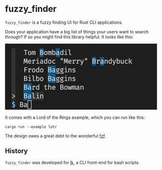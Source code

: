 # fuzzy_finder

`fuzzy_finder` is a fuzzy finding UI for Rust CLI applications. 

Does your application have a big list of things your users want to search through? If so you might find this library helpful. It looks like this:

![An image showing fuzzy finding through Lord of the Ring characters](examples/example_01.png)

It comes with a Lord of the Rings example, which you can run like this:
```
cargo run --example lotr
```

The design owes a great debt to the wonderful [fzf](https://github.com/junegunn/fzf).

## History

`fuzzy_finder` was developed for [lk](https://github.com/jamescoleuk/lk), a CLI front-end for bash scripts.